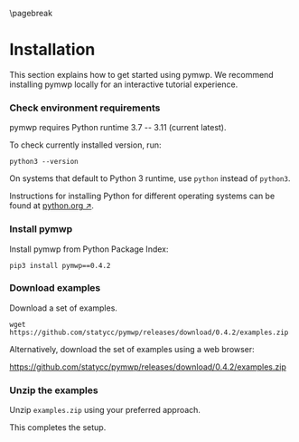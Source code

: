 \pagebreak

# Installation

This section explains how to get started using pymwp. 
We recommend installing pymwp locally for an interactive tutorial experience.  

### <i class="bi bi-1-square-fill"></i>Check environment requirements

pymwp requires Python runtime 3.7 -- 3.11 (current latest).

To check currently installed version, run:

```console
python3 --version 
```

On systems that default to Python 3 runtime, use `python` instead of `python3`.

Instructions for installing Python for different operating systems can be found at 
<a href="https://www.python.org/downloads/" target="blank" rel="nofollow noreferrer">python.org ↗</a>.  

### <i class="bi bi-2-square-fill"></i>Install pymwp

Install pymwp from Python Package Index:

```console
pip3 install pymwp==0.4.2
```

### <i class="bi bi-3-square-fill"></i>Download examples

Download a set of examples.

```console
wget https://github.com/statycc/pymwp/releases/download/0.4.2/examples.zip
```

Alternatively, download the set of examples using a web browser:

<https://github.com/statycc/pymwp/releases/download/0.4.2/examples.zip>  

### <i class="bi bi-4-square-fill"></i>Unzip the examples

Unzip `examples.zip` using your preferred approach.

This completes the setup.
